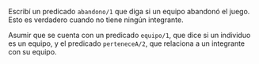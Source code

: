 Escribí un predicado `abandono/1` que diga si un equipo abandonó el juego. Esto es verdadero cuando no tiene ningún integrante. 

Asumir que se cuenta con un predicado `equipo/1`, que dice si un individuo es un equipo, y el predicado `perteneceA/2`, que relaciona a un integrante con su equipo. 